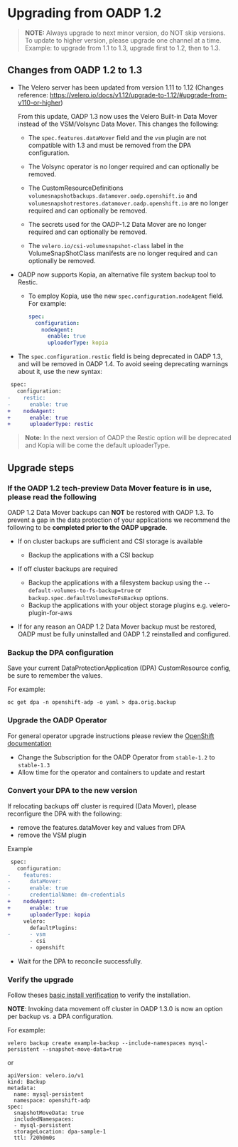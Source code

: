 # Upgrading from OADP 1.2

> **NOTE:** Always upgrade to next minor version, do NOT skip versions. To update to higher version, please upgrade one channel at a time. Example: to upgrade from 1.1 to 1.3, upgrade first to 1.2, then to 1.3.
## Changes from OADP 1.2 to 1.3

- The Velero server has been updated from version 1.11 to 1.12 (Changes reference: https://velero.io/docs/v1.12/upgrade-to-1.12/#upgrade-from-v110-or-higher)

    From this update, OADP 1.3 now uses the Velero Built-in Data Mover instead of the VSM/Volsync Data Mover. This changes the following:

    - The `spec.features.dataMover` field and the `vsm` plugin are not compatible with 1.3 and must be removed from the DPA configuration.

    - The Volsync operator is no longer required and can optionally be removed.

    - The CustomResourceDefinitions `volumesnapshotbackups.datamover.oadp.openshift.io` and `volumesnapshotrestores.datamover.oadp.openshift.io` are no longer required and can optionally be removed.

    - The secrets used for the OADP-1.2 Data Mover are no longer required and can optionally be removed.

    - The `velero.io/csi-volumesnapshot-class` label in the VolumeSnapShotClass manifests are no longer required and can optionally be removed.
    
- OADP now supports Kopia, an alternative file system backup tool to Restic.

    - To employ Kopia, use the new `spec.configuration.nodeAgent` field. For example:

        ```yaml
        spec:
          configuration:
            nodeAgent:
              enable: true
              uploaderType: kopia
        ```

- The `spec.configuration.restic` field is being deprecated in OADP 1.3, and will be removed in OADP 1.4. To avoid seeing deprecating warnings about it, use the new syntax:
```diff
 spec:
   configuration:
-    restic:
-      enable: true
+    nodeAgent:
+      enable: true
+      uploaderType: restic
```

> **Note:** In the next version of OADP the Restic option will be deprecated and Kopia will be come the default uploaderType.

## Upgrade steps

### If the OADP 1.2 tech-preview Data Mover feature is in use, please read the following

OADP 1.2 Data Mover backups can **NOT** be restored with OADP 1.3. To prevent a gap in the data protection of your applications we recommend the following to be **completed prior to the OADP upgrade**.

* If on cluster backups are sufficient and CSI storage is available
  * Backup the applications with a CSI backup

* If off cluster backups are required
  * Backup the applications with a filesystem backup using the `--default-volumes-to-fs-backup=true` or `backup.spec.defaultVolumesToFsBackup` options.
  * Backup the applications with your object storage  plugins e.g. velero-plugin-for-aws

* If for any reason an OADP 1.2 Data Mover backup must be restored, OADP must be fully uninstalled and OADP 1.2 reinstalled and configured.

### Backup the DPA configuration

Save your current DataProtectionApplication (DPA) CustomResource config, be sure to remember the values.

For example:
```
oc get dpa -n openshift-adp -o yaml > dpa.orig.backup 
```

### Upgrade the OADP Operator

For general operator upgrade instructions please review the [OpenShift documentation](https://docs.openshift.com/container-platform/4.13/operators/admin/olm-upgrading-operators.html)
* Change the Subscription for the OADP Operator from `stable-1.2` to `stable-1.3`
* Allow time for the operator and containers to update and restart

### Convert your DPA to the new version

If relocating backups off cluster is required (Data Mover), please reconfigure the DPA with the following:

* remove the features.dataMover key and values from DPA
* remove the VSM plugin 

Example
```diff
 spec:
   configuration:
-    features:
-      dataMover:
-      enable: true
-      credentialName: dm-credentials
+    nodeAgent:
+      enable: true
+      uploaderType: kopia
     velero:
       defaultPlugins:
-      - vsm
       - csi
       - openshift
```

* Wait for the DPA to reconcile successfully.

### Verify the upgrade 

Follow theses [basic install verification](../docs/install_olm.md#verify-install) to verify the installation.

**NOTE**: Invoking data movement off cluster in OADP 1.3.0 is now an option per backup vs. a DPA configuration.

For example:

```
velero backup create example-backup --include-namespaces mysql-persistent --snapshot-move-data=true
```
or
```
apiVersion: velero.io/v1
kind: Backup
metadata:
  name: mysql-persistent
  namespace: openshift-adp
spec:
  snapshotMoveData: true
  includedNamespaces:
  - mysql-persistent
  storageLocation: dpa-sample-1
  ttl: 720h0m0s
```